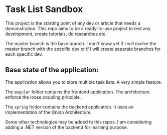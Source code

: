 # Task List Sandbox

This project is the starting point of any dev or article that needs a demonstration. This repo aims to be a ready-to-use project to test any development, create tutorials, do researches etc.

The master branch is the base branch. I don't know yet if I will evolve the master branch with the specific dev or if I will create separate branches for each specific dev.

## Base state of the application:

The application allows you to store multiple task lists. A very simple feature.

The `angular` folder contains the frontend application. The architecture enforce the loose coupling principle.

The `spring` folder contains the backend application. It uses an implementation of the Onion Architecture.

Some other technologies may be added to this repos. I am considering adding a .NET version of the backend for learning purpose.